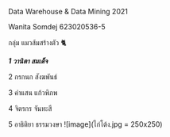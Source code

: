 Data Warehouse & Data Mining 2021

Wanita Somdej 623020536-5

กลุ่ม แมวส้มสร้างตัว 🐈

***1 วานิตา สมเด็จ***

2 กรกนก สังฆพันธ์

3 คำแสน แก้วพิภพ

4 จิตรกร จันทะสี 

5 อาธิติยา ธรรมวงษา
![image](ไก่โต้ง.jpg = 250x250)
